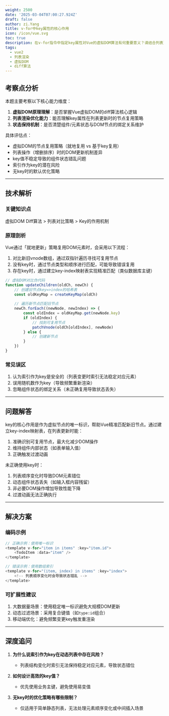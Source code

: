 ```yaml
---
weight: 2500
date: '2025-03-04T07:00:27.924Z'
draft: false
author: zi.Yang
title: v-for中key属性的核心作用
icon: /icon/vue.svg
toc: true
description: 在v-for指令中指定key属性对Vue的虚拟DOM算法有何重要意义？请结合列表更新时的节点复用机制，说明未正确使用key可能导致的问题。
tags:
  - vue2
  - 列表渲染
  - 虚拟DOM
  - diff算法
---
```


## 考察点分析

本题主要考察以下核心能力维度：

1. **虚拟DOM原理理解**：是否掌握Vue虚拟DOM的diff算法核心逻辑
2. **列表渲染优化能力**：能否理解key属性在列表更新时的节点复用策略
3. **状态保持机制**：是否清楚组件/元素状态与DOM节点的绑定关系维护

具体评估点：

- 虚拟DOM的节点复用策略（就地复用 vs 基于key复用）
- 列表操作（增删排序）时的DOM更新机制差异
- key值不稳定导致的组件状态错乱问题
- 索引作为key的潜在风险
- 无key时的默认优化策略

---

## 技术解析

### 关键知识点

虚拟DOM Diff算法 > 列表对比策略 > Key的作用机制

### 原理剖析

Vue通过「就地更新」策略复用DOM元素时，会采用以下流程：

1. 对比新旧vnode数组，通过双指针遍历寻找可复用节点
2. 没有key时，通过节点类型和顺序进行匹配，可能导致错误复用
3. 存在key时，通过建立key-index映射表实现精准匹配（类似数据库主键）

```javascript
// 虚拟DOM对比伪代码
function updateChildren(oldCh, newCh) {
    // 创建旧节点key=>index的哈希表
    const oldKeyMap = createKeyMap(oldCh)
    
    // 遍历新节点匹配旧节点
    newCh.forEach((newNode, newIndex) => {
        const oldIndex = oldKeyMap.get(newNode.key)
        if (oldIndex) {
            // 找到可复用节点
            patchVnode(oldCh[oldIndex], newNode)
        } else {
            // 创建新节点
        }
    })
}
```

### 常见误区

1. 认为索引作为key是安全的（列表变更时索引无法稳定对应元素）
2. 误用随机数作为key（导致频繁重新渲染）
3. 忽略组件状态的绑定关系（未正确复用导致状态丢失）

---

## 问题解答

key的核心作用是作为虚拟节点的唯一标识，帮助Vue精准匹配新旧节点。通过建立key-index映射表，在列表更新时能：

1. 准确识别可复用节点，最大化减少DOM操作
2. 维持组件内部状态（如表单输入值）
3. 正确触发过渡动画

未正确使用key时：

1. 列表顺序变化时导致DOM元素错位
2. 动态组件状态丢失（如输入框内容残留）
3. 非必要DOM操作增加导致性能下降
4. 过渡动画无法正确执行

---

## 解决方案

### 编码示例

```javascript
// 正确示例：使用唯一标识
<template v-for="item in items" :key="item.id">
    <TodoItem :data="item" />
</template>

// 错误示例：使用数组索引
<template v-for="(item, index) in items" :key="index">
    <!-- 列表顺序变化时会导致状态错乱 -->
</template>
```

### 可扩展性建议

1. 大数据量场景：使用稳定唯一标识避免大规模DOM更新
2. 动态过滤场景：采用复合键值（如`type:id`组合）
3. 移动端优化：避免频繁变更key触发重渲染

---

## 深度追问

1. **为什么说索引作为key在动态列表中存在风险？**
   - 列表结构变化时索引无法保持稳定对应元素，导致状态错位

2. **如何设计高效的key值？**
   - 优先使用业务主键，避免使用易变值

3. **无key时的优化策略有哪些限制？**
   - 仅适用于简单静态列表，无法处理元素顺序变化或中间插入场景
